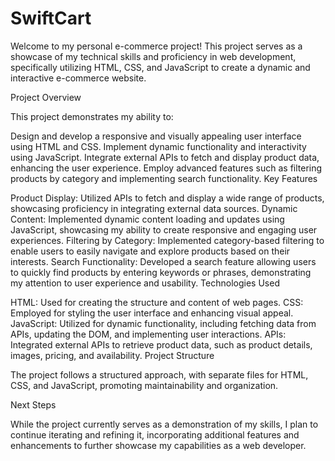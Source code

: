 # SwiftCart

Welcome to my personal e-commerce project! This project serves as a showcase of my technical skills and proficiency in web development, specifically utilizing HTML, CSS, and JavaScript to create a dynamic and interactive e-commerce website.

Project Overview

This project demonstrates my ability to:

Design and develop a responsive and visually appealing user interface using HTML and CSS.
Implement dynamic functionality and interactivity using JavaScript.
Integrate external APIs to fetch and display product data, enhancing the user experience.
Employ advanced features such as filtering products by category and implementing search functionality.
Key Features

Product Display: Utilized APIs to fetch and display a wide range of products, showcasing proficiency in integrating external data sources.
Dynamic Content: Implemented dynamic content loading and updates using JavaScript, showcasing my ability to create responsive and engaging user experiences.
Filtering by Category: Implemented category-based filtering to enable users to easily navigate and explore products based on their interests.
Search Functionality: Developed a search feature allowing users to quickly find products by entering keywords or phrases, demonstrating my attention to user experience and usability.
Technologies Used

HTML: Used for creating the structure and content of web pages.
CSS: Employed for styling the user interface and enhancing visual appeal.
JavaScript: Utilized for dynamic functionality, including fetching data from APIs, updating the DOM, and implementing user interactions.
APIs: Integrated external APIs to retrieve product data, such as product details, images, pricing, and availability.
Project Structure

The project follows a structured approach, with separate files for HTML, CSS, and JavaScript, promoting maintainability and organization.

Next Steps

While the project currently serves as a demonstration of my skills, I plan to continue iterating and refining it, incorporating additional features and enhancements to further showcase my capabilities as a web developer.

